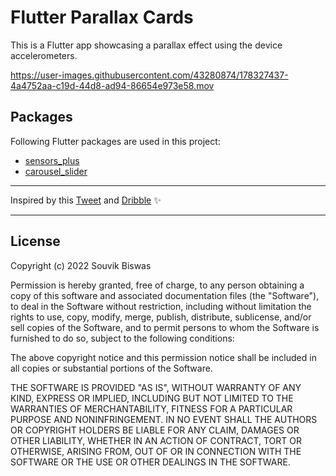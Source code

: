 # Flutter Parallax Cards

This is a Flutter app showcasing a parallax effect using the device accelerometers.

https://user-images.githubusercontent.com/43280874/178327437-4a4752aa-c19d-44d8-ad94-86654e973e58.mov

## Packages

Following Flutter packages are used in this project:

* [sensors_plus](https://pub.dev/packages/sensors_plus)
* [carousel_slider](https://pub.dev/packages/carousel_slider)

---

Inspired by this [Tweet](https://twitter.com/lima_lucas3/status/1545956814650499072) and [Dribble](https://dribbble.com/shots/14330503--Parallax-Travel-Cards) ✨

---

## License

Copyright (c) 2022 Souvik Biswas

Permission is hereby granted, free of charge, to any person obtaining a copy
of this software and associated documentation files (the "Software"), to deal
in the Software without restriction, including without limitation the rights
to use, copy, modify, merge, publish, distribute, sublicense, and/or sell
copies of the Software, and to permit persons to whom the Software is
furnished to do so, subject to the following conditions:

The above copyright notice and this permission notice shall be included in all
copies or substantial portions of the Software.

THE SOFTWARE IS PROVIDED "AS IS", WITHOUT WARRANTY OF ANY KIND, EXPRESS OR
IMPLIED, INCLUDING BUT NOT LIMITED TO THE WARRANTIES OF MERCHANTABILITY,
FITNESS FOR A PARTICULAR PURPOSE AND NONINFRINGEMENT. IN NO EVENT SHALL THE
AUTHORS OR COPYRIGHT HOLDERS BE LIABLE FOR ANY CLAIM, DAMAGES OR OTHER
LIABILITY, WHETHER IN AN ACTION OF CONTRACT, TORT OR OTHERWISE, ARISING FROM,
OUT OF OR IN CONNECTION WITH THE SOFTWARE OR THE USE OR OTHER DEALINGS IN THE
SOFTWARE.
